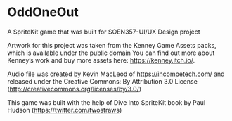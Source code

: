 # OddOneOut
A SpriteKit game that was built for SOEN357-UI/UX Design project

Artwork for this project was taken from the Kenney Game Assets packs, which is available under the public domain
You can find out more about Kenney’s work and buy more assets here: https://kenney.itch.io/.

Audio file was created by Kevin MacLeod of https://incompetech.com/ and released under the Creative Commons: By Attribution 3.0 License (http://creativecommons.org/licenses/by/3.0/)

This game was built with the help of Dive Into SpriteKit book by Paul Hudson (https://twitter.com/twostraws)
